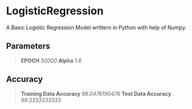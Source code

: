 # LogisticRegression

A Basic Logistic Regression Model writtern in Python with help of Numpy.

## Parameters
> __EPOCH__ *50000*
> __Alpha__ *1.6*

## Accuracy

> __Training Data Accuracy__ *99.0476190476*
> __Test Data Accuracy__ *99.3333333333*
